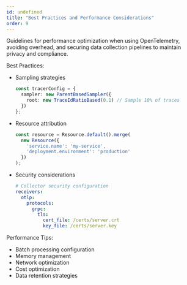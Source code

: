 ```yaml
---
id: undefined
title: "Best Practices and Performance Considerations"
order: 9
---
```


Guidelines for performance optimization when using OpenTelemetry, avoiding overhead, and securing data collection pipelines to maintain privacy and compliance.

Best Practices:

- Sampling strategies

  ```typescript
  const tracerConfig = {
    sampler: new ParentBasedSampler({
      root: new TraceIdRatioBased(0.1) // Sample 10% of traces
    })
  };
  ```

- Resource attribution

  ```typescript
  const resource = Resource.default().merge(
    new Resource({
      'service.name': 'my-service',
      'deployment.environment': 'production'
    })
  );
  ```

- Security considerations

  ```yaml
  # Collector security configuration
  receivers:
    otlp:
      protocols:
        grpc:
          tls:
            cert_file: /certs/server.crt
            key_file: /certs/server.key
  ```

Performance Tips:

- Batch processing configuration
- Memory management
- Network optimization
- Cost optimization
- Data retention strategies
